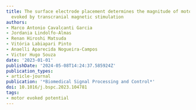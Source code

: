 ```yaml
---
title: The surface electrode placement determines the magnitude of motor potential
  evoked by transcranial magnetic stimulation
authors:
- Marco Antonio Cavalcanti Garcia
- Jordania Lindolfo-Almas
- Renan Hiroshi Matsuda
- Vitória Labiapari Pinto
- Anaelli Aparecida Nogueira-Campos
- Victor Hugo Souza
date: '2023-01-01'
publishDate: '2024-05-08T14:24:37.585924Z'
publication_types:
- article-journal
publication: '*Biomedical Signal Processing and Control*'
doi: 10.1016/j.bspc.2023.104781
tags:
- motor evoked potential
---
```

